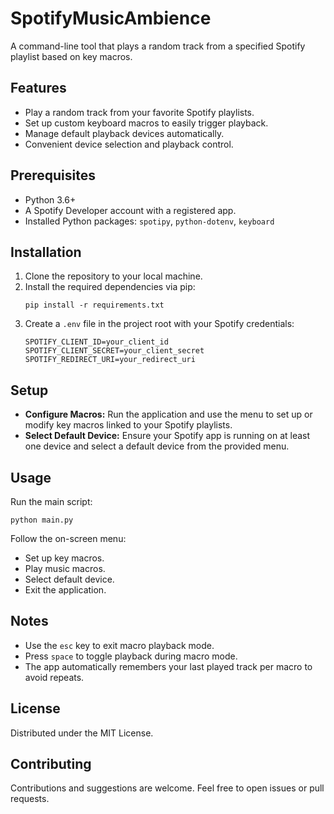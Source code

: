 # SpotifyMusicAmbience

A command-line tool that plays a random track from a specified Spotify playlist based on key macros.

## Features
- Play a random track from your favorite Spotify playlists.
- Set up custom keyboard macros to easily trigger playback.
- Manage default playback devices automatically.
- Convenient device selection and playback control.

## Prerequisites
- Python 3.6+
- A Spotify Developer account with a registered app.
- Installed Python packages: `spotipy`, `python-dotenv`, `keyboard`

## Installation
1. Clone the repository to your local machine.
2. Install the required dependencies via pip:
    ```
    pip install -r requirements.txt
    ```
3. Create a `.env` file in the project root with your Spotify credentials:
    ```
    SPOTIFY_CLIENT_ID=your_client_id
    SPOTIFY_CLIENT_SECRET=your_client_secret
    SPOTIFY_REDIRECT_URI=your_redirect_uri
    ```

## Setup
- **Configure Macros:** Run the application and use the menu to set up or modify key macros linked to your Spotify playlists.
- **Select Default Device:** Ensure your Spotify app is running on at least one device and select a default device from the provided menu.

## Usage
Run the main script:
```
python main.py
```
Follow the on-screen menu: 
- Set up key macros.
- Play music macros.
- Select default device.
- Exit the application.

## Notes
- Use the `esc` key to exit macro playback mode.
- Press `space` to toggle playback during macro mode.
- The app automatically remembers your last played track per macro to avoid repeats.

## License
Distributed under the MIT License.

## Contributing
Contributions and suggestions are welcome. Feel free to open issues or pull requests.
